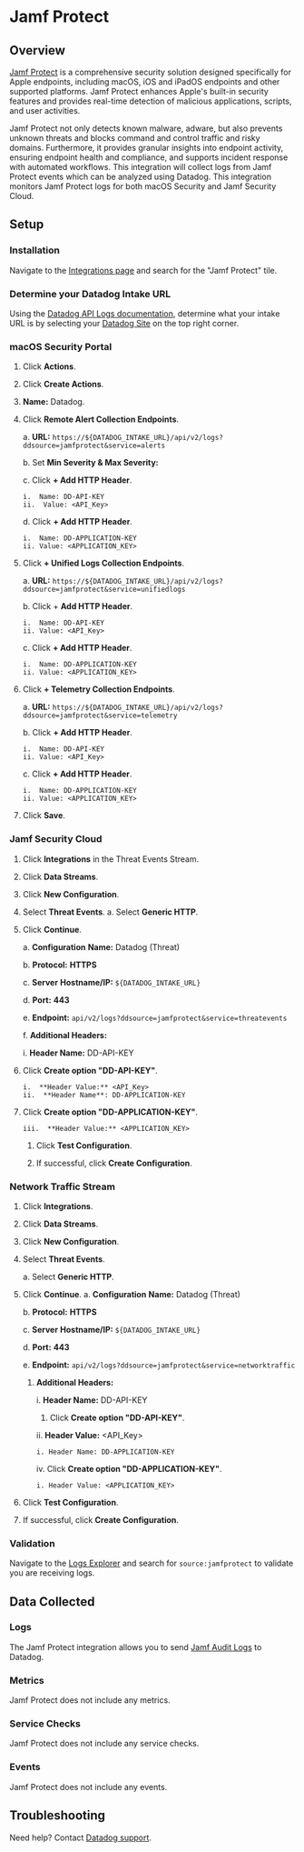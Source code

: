 # Jamf Protect

## Overview
[Jamf Protect][1] is a comprehensive security solution designed specifically for Apple endpoints, including macOS, iOS and iPadOS endpoints and other supported platforms. Jamf Protect enhances Apple's built-in security features and provides real-time detection of malicious applications, scripts, and user activities. 

Jamf Protect not only detects known malware, adware, but also prevents unknown threats and blocks command and control traffic and risky domains. Furthermore, it provides granular insights into endpoint activity, ensuring endpoint health and compliance, and supports incident response with automated workflows. This integration will collect logs from Jamf Protect events which can be analyzed using Datadog. This integration monitors Jamf Protect logs for both macOS Security and Jamf Security Cloud.

## Setup

### Installation

Navigate to the [Integrations page][6] and search for the "Jamf Protect" tile. 


### Determine your Datadog Intake URL

Using the [Datadog API Logs documentation][7], determine what your intake URL is by selecting your [Datadog Site][8] on the top right corner. 


### macOS Security Portal
1.  Click **Actions**.
2.  Click **Create Actions**.
3.  **Name:** Datadog.
4.  Click **Remote Alert Collection Endpoints**.

    a.  **URL:** `https://${DATADOG_INTAKE_URL}/api/v2/logs?ddsource=jamfprotect&service=alerts`

    b.  Set **Min Severity & Max Severity:**

    c.  Click **+ Add HTTP Header**. 
    ```
    i.  Name: DD-API-KEY
    ii.  Value: <API_Key>
    ```
            
    d.  Click **+ Add HTTP Header**.
    ```
    i.  Name: DD-APPLICATION-KEY
    ii. Value: <APPLICATION_KEY>
    ```

5.  Click **+ Unified Logs Collection Endpoints**.

    a.  **URL:** `https://${DATADOG_INTAKE_URL}/api/v2/logs?ddsource=jamfprotect&service=unifiedlogs`

    b.  Click + **Add HTTP Header**.
    ```
    i.  Name: DD-API-KEY
    ii. Value: <API_Key>
    ```

    c.  Click **+ Add HTTP Header**.
    ```
    i.  Name: DD-APPLICATION-KEY
    ii. Value: <APPLICATION_KEY>
    ```

6.  Click **+ Telemetry Collection Endpoints**.

    a.  **URL:** `https://${DATADOG_INTAKE_URL}/api/v2/logs?ddsource=jamfprotect&service=telemetry`

    b.  Click **+ Add HTTP Header**.
    ```
    i.  Name: DD-API-KEY
    ii. Value: <API_Key>
    ```

    c.  Click **+ Add HTTP Header**.
    ```
    i.  Name: DD-APPLICATION-KEY
    ii. Value: <APPLICATION_KEY>
    ```

7.  Click **Save**.


### Jamf Security Cloud


1.  Click **Integrations** in the Threat Events Stream.
2.  Click **Data Streams**.
3.  Click **New Configuration**.
4.  Select **Threat Events**.
    a.  Select **Generic HTTP**.
5.  Click **Continue**.

    a.  **Configuration** **Name:** Datadog (Threat)

    b.  **Protocol:** **HTTPS**

    c.  **Server** **Hostname/IP:** `${DATADOG_INTAKE_URL}`

    d.  **Port:** **443**

    e.  **Endpoint:** `api/v2/logs?ddsource=jamfprotect&service=threatevents`
    
    f.  **Additional Headers:**

    i.  **Header Name:** DD-API-KEY
        
6.  Click **Create option "DD-API-KEY"**.
    ```
    i.  **Header Value:** <API_Key>
    ii.  **Header Name**: DD-APPLICATION-KEY
    ```
7.  Click **Create option "DD-APPLICATION-KEY"**.
    ```
    iii.  **Header Value:** <APPLICATION_KEY>
    ```
    1.  Click **Test Configuration**.

    2.  If successful, click **Create Configuration**.

### Network Traffic Stream
1.  Click **Integrations**.
2.  Click **Data Streams**.
3.  Click **New Configuration**.
4.  Select **Threat Events**.

    a.  Select **Generic HTTP**.

5.  Click **Continue**.
    a.  **Configuration** **Name:** Datadog (Threat)

    b.  **Protocol:** **HTTPS**

    c.  **Server** **Hostname/IP:** `${DATADOG_INTAKE_URL}`

    d.  **Port:** **443**

    e.  **Endpoint:** `api/v2/logs?ddsource=jamfprotect&service=networktraffic`

    1. **Additional Headers:**

        i.  **Header Name:** DD-API-KEY

        1.  Click **Create option "DD-API-KEY"**.

        ii.  **Header Value:** <API_Key>

           i. Header Name: DD-APPLICATION-KEY

        iv.  Click **Create option "DD-APPLICATION-KEY"**.

           i. Header Value: <APPLICATION_KEY>

6.  Click **Test Configuration**.
7.  If successful, click **Create Configuration**.


### Validation

Navigate to the [Logs Explorer][5] and search for `source:jamfprotect` to validate you are receiving logs.

## Data Collected

### Logs

The Jamf Protect integration allows you to send [Jamf Audit Logs][4] to Datadog.

### Metrics

Jamf Protect does not include any metrics.

### Service Checks

Jamf Protect does not include any service checks.

### Events

Jamf Protect does not include any events.

## Troubleshooting

Need help? Contact [Datadog support][3].

[1]: https://www.jamf.com/products/jamf-protect/
[2]: https://app.datadoghq.com/account/settings/agent/latest
[3]: https://docs.datadoghq.com/help/
[4]: https://learn.jamf.com/bundle/jamf-protect-documentation/page/Audit_Logs.html
[5]: https://app.datadoghq.com/logs
[6]: https://app.datadoghq.com/integrations
[7]: https://docs.datadoghq.com/api/latest/logs/#send-logs
[8]: https://docs.datadoghq.com/getting_started/site/
